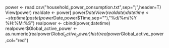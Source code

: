 power <- read.csv("household_power_consumption.txt",sep=";",header=T)
View(power)
realdate <- power[ power$Date %in% c("2/12/2007","1/12/2007") ,]
View(realdate)
datetime <- strptime(paste(power$Date,power$Time,sep=""),"%d/%m/%Y %H:%M:%S")
realpower <- cbind(power,datetime)
realpower$Global_active_power <- as.numeric(realpower$Global_active_power)
hist(realpower$Global_active_power,col="red")

